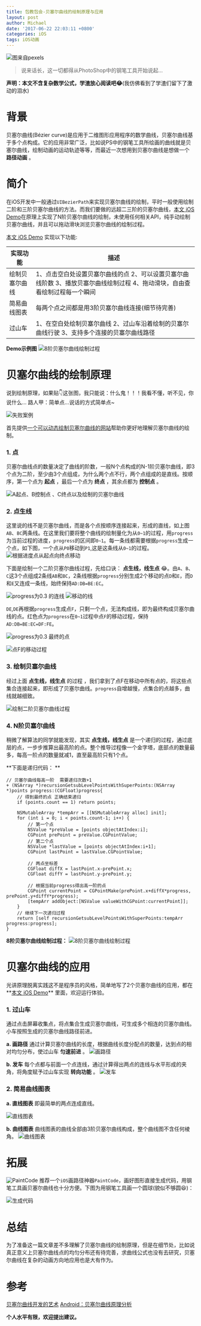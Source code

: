 ```yaml
---
title: 包教包会-贝塞尔曲线的绘制原理与应用
layout: post
author: Michael
date: '2017-06-22 22:03:11 +0800'
categories: iOS
tags: iOS动画
---
```


![图来自pexels](http://upload-images.jianshu.io/upload_images/1319710-f68c70b0ca4ac62c.jpg?imageMogr2/auto-orient/strip%7CimageView2/2/w/1240)
>说来话长，这一切都得从PhotoShop中的钢笔工具开始说起...

**声明：本文不含复杂数学公式，学渣放心阅读吧😂**(我仿佛看到了学渣们留下了激动的泪水)

# 背景
贝塞尔曲线(Bézier curve)是应用于二维图形应用程序的数学曲线，贝塞尔曲线基于多个点构成。它的应用非常广泛，比如说PS中的钢笔工具所绘画的曲线就是贝塞尔曲线，绘制动画的运动轨迹等等，而最近一次想用到贝塞尔曲线是想做一个 **路径动画** 。


# 简介
在iOS开发中一般通过``UIBezierPath``来实现贝塞尔曲线的绘制，平时一般使用绘制二阶和三阶贝塞尔曲线的方法。而我们要做的远超二三阶的贝塞尔曲线，[本文 iOS Demo](https://github.com/xietao3/XTBezierPathBuilderDemo)在原理上实现了N阶贝塞尔曲线的绘制，未使用任何相关API，纯手动绘制贝塞尔曲线，并且可以拖动滑块浏览贝塞尔曲线的绘制过程。


[本文 iOS Demo](https://github.com/xietao3/XTBezierPathBuilderDemo) 实现以下功能:

实现功能|描述
-|-
绘制贝塞尔曲线|1、点击空白处设置贝塞尔曲线的点  2、可以设置贝塞尔曲线阶数  3、播放贝塞尔曲线绘制过程  4、拖动滑块，自由查看绘制过程每一个瞬间
简易曲线图表|每两个点之间都是用3阶贝塞尔曲线连接(细节待完善)
过山车|1、在空白处绘制贝塞尔曲线  2、过山车沿着绘制的贝塞尔曲线行驶  3、支持多个连接的贝塞尔曲线路径

**Demo示例图**
![8阶贝塞尔曲线绘制过程](http://upload-images.jianshu.io/upload_images/1319710-b802c4d1da045b6e.gif?imageMogr2/auto-orient/strip)

# 贝塞尔曲线的绘制原理


说到绘制原理，如果贴👇这张图，我只能说：什么鬼！！！我看不懂，听不见，你说什么... 
路人甲：简单点...说话的方式简单点~

![失败案例](http://upload-images.jianshu.io/upload_images/1819486-bfbef7229c101bde?imageMogr2/auto-orient/strip%7CimageView2/2/w/1240)  

首先提供[一个可以动态绘制贝塞尔曲线的网站](http://myst729.github.io/bezier-curve/)帮助你更好地理解贝塞尔曲线的绘制。
### 1.  点

贝塞尔曲线点的数量决定了曲线的阶数，一般N个点构成的N-1阶贝塞尔曲线，即3个点为二阶，至少由3个点组成，为什么两个点不行，两个点组成的是直线。按顺序，第一个点为 **起点** ，最后一个点为 **终点** ，其余点都为 **控制点** 。

![A起点、B控制点 、C终点以及绘制的贝塞尔曲线](http://upload-images.jianshu.io/upload_images/1319710-654861388c5b30d9.png?imageMogr2/auto-orient/strip%7CimageView2/2/w/440)

### 2. 点生线
这里说的线不是贝塞尔曲线，而是各个点按顺序连接起来，形成的直线，如上图``AB``、``BC``两条线。在这里我们要将整个曲线的绘制量化为从``0~1``的过程，用``progress``为当前过程的进度，``progress``的区间即``0~1``。每一条线都需要根据``progress``生成一个点，如下图，一个点从``P0``移动到``P1``,这是这条线从``0~1``的过程。
![根据进度点从起点向终点移动](http://upload-images.jianshu.io/upload_images/1319710-646b9393dc6bdf05.gif?imageMogr2/auto-orient/strip)

下面是绘制一个二阶贝塞尔曲线过程，先给口诀： **点生线，线生点** 😂。由``A``、``B``、``C``这3个点组成2条线``AB``和``BC``，2条线根据``progress``分别生成2个移动的点``D``和``E``，而``D``和``E``又连成一条线，始终保持``AD:DB=BE:EC``。

![progress为0.3 的连线 ](http://upload-images.jianshu.io/upload_images/1319710-ae1473f2f7da53ab.png?imageMogr2/auto-orient/strip%7CimageView2/2/w/440)
![移动的线](http://upload-images.jianshu.io/upload_images/1319710-efbcbd8d33b9e7a7.gif?imageMogr2/auto-orient/strip)

``DE``,``DE``再根据``progress``生成点``F``，只剩一个点，无法构成线，即为最终构成贝塞尔曲线的点。红色点为``progress``在``0~1``过程中点``F``的移动过程，保持``AD:DB=BE:EC=DF:FE``。



![progress为0.3 最终的点](http://upload-images.jianshu.io/upload_images/1319710-7ea572906d977e3b.png?imageMogr2/auto-orient/strip%7CimageView2/2/w/440)



![点F的移动过程](http://upload-images.jianshu.io/upload_images/1319710-e23aa5ee1c570b24.gif?imageMogr2/auto-orient/strip)


### 3. 绘制贝塞尔曲线
经过上面 **点生线，线生点** 的过程 ，我们拿到了点F在移动中所有点的，将这些点集合连接起来，即形成了贝塞尔曲线。``progress``自增越慢，点集合的点越多，曲线就越细致。

![绘制二阶贝塞尔曲线过程](http://upload-images.jianshu.io/upload_images/1319710-34d7cf413ee16f0e.gif?imageMogr2/auto-orient/strip)

### 4. N阶贝塞尔曲线
稍微了解算法的同学就能发现，其实 **点生线，线生点** 是一个递归的过程，通过底层的点，一步步推算出最高阶的点。整个推导过程像一个金字塔，底部点的数量最多，每高一阶点的数量就减1，直至最高阶只有1个点。

**下面是递归代码： **

```
// 贝塞尔曲线每高一阶  需要递归次数+1
+ (NSArray *)recursionGetsubLevelPointsWithSuperPoints:(NSArray *)points progress:(CGFloat)progress{
    // 得到最终的点 正确结束递归 
    if (points.count == 1) return points;
    
    NSMutableArray *tempArr = [[NSMutableArray alloc] init];
    for (int i = 0; i < points.count-1; i++) {
        // 第一个点 
        NSValue *preValue = [points objectAtIndex:i];
        CGPoint prePoint = preValue.CGPointValue;
        // 第二个点
        NSValue *lastValue = [points objectAtIndex:i+1];
        CGPoint lastPoint = lastValue.CGPointValue;

        // 两点坐标差
        CGFloat diffX = lastPoint.x-prePoint.x;
        CGFloat diffY = lastPoint.y-prePoint.y;

        // 根据当前progress得出高一阶的点
        CGPoint currentPoint = CGPointMake(prePoint.x+diffX*progress, prePoint.y+diffY*progress);
        [tempArr addObject:[NSValue valueWithCGPoint:currentPoint]];
    }
    // 继续下一次递归过程
    return [self recursionGetsubLevelPointsWithSuperPoints:tempArr progress:progress];
}
```
**8阶贝塞尔曲线绘制过程：**
![8阶贝塞尔曲线绘制过程](http://upload-images.jianshu.io/upload_images/1319710-b802c4d1da045b6e.gif?imageMogr2/auto-orient/strip)


# 贝塞尔曲线的应用
光讲原理脱离实践这不是程序员的风格，简单地写了2个贝塞尔曲线的应用，都在**[本文 iOS Demo](https://github.com/xietao3/XTBezierPathBuilderDemo)** 里面，欢迎运行体验。
### 1. 过山车
通过点击屏幕收集点，将点集合生成贝塞尔曲线，可生成多个相连的贝塞尔曲线。小车按照生成的贝塞尔曲线路径前进。

**a. 画路径**
通过计算贝塞尔曲线的长度，根据曲线长度分配点的数量，达到点的相对均匀分布，使过山车 **匀速前进** 。
![画路径](http://upload-images.jianshu.io/upload_images/1319710-f9f35dbe987a9c51.gif?imageMogr2/auto-orient/strip)

**b. 发车**
每个点都与前面一个点连线，通过计算得出两点的连线与水平形成的夹角，将角度赋予过山车实现 **转向功能** 。
![发车](http://upload-images.jianshu.io/upload_images/1319710-71703ee22240004c.gif?imageMogr2/auto-orient/strip)

### 2. 简易曲线图表

**a. 直线图表**
即最简单的两点连成直线。

![直线图表](http://upload-images.jianshu.io/upload_images/1319710-78a238b63e1be55e.gif?imageMogr2/auto-orient/strip)

**b. 曲线图表**
曲线图表的曲线全部由3阶贝塞尔曲线构成，整个曲线图不含任何棱角。
![曲线图表](http://upload-images.jianshu.io/upload_images/1319710-b3fce50cd7dd88ac.gif?imageMogr2/auto-orient/strip)

# 拓展

![PaintCode](http://upload-images.jianshu.io/upload_images/1319710-57b4a7ab5be942bd.png?imageMogr2/auto-orient/strip%7CimageView2/2/w/240)
推荐一个``iOS``画路径神器``PaintCode``，画好图形直接生成代码，用钢笔工具画贝塞尔曲线也十分方便。下图为用钢笔工具画一个圆球(貌似不够圆😆)：

![生成代码](http://upload-images.jianshu.io/upload_images/1319710-0e96890b3f08676c.png?imageMogr2/auto-orient/strip%7CimageView2/2/w/1240)


# 总结
为了准备这一篇文章差不多理解了贝塞尔曲线的绘制原理，但是在细节处，比如说真正意义上贝塞尔曲线点的均匀分布还有待完善，求曲线公式也没有去研究，贝塞尔曲线在复杂的动画方向地应用也是大有作为。

# 参考
[贝塞尔曲线开发的艺术](http://www.jianshu.com/p/55c721887568)
[Android：贝塞尔曲线原理分析](http://www.jianshu.com/p/1af5c3655fa3)

**个人水平有限，欢迎提出建议。**
